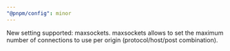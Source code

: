 ```yaml
---
"@pnpm/config": minor
---
```


New setting supported: maxsockets. maxsockets allows to set the maximum number of connections to use per origin (protocol/host/post combination).
